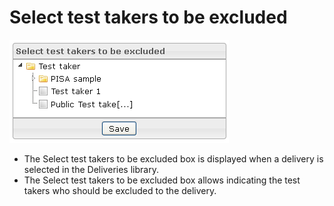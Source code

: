 <!--
parent: Deliveries
created_at: '2012-03-29 15:35:21'
updated_at: '2013-03-13 14:06:08'
authors:
    - 'Jérôme Bogaerts'
contributors:
    - 'Franck Gismondi'
tags:
    - Deliveries
-->

Select test takers to be excluded
=================================

![](../resources/deliveries-testtakerstobeexcluded.png)

-   The Select test takers to be excluded box is displayed when a delivery is selected in the Deliveries library.
-   The Select test takers to be excluded box allows indicating the test takers who should be excluded to the delivery.


